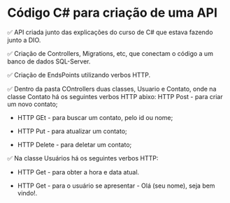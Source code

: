 # Código C# para criação de uma API

✅ API criada junto das explicações do curso de C# que estava fazendo junto a DIO.

✅ Criação de Controllers, Migrations, etc, que conectam o código a um banco de dados SQL-Server.

✅ Criação de EndsPoints utilizando verbos HTTP.

✅ Dentro da pasta COntrollers duas classes, Usuario e Contato, onde na classe Contato há os seguintes verbos HTTP abixo: 
 HTTP Post - para criar um novo contato;

   - HTTP GEt - para buscar um contato, pelo id ou nome;

   - HTTP Put - para atualizar um contato;
 
   - HTTP Delete - para deletar um contato;
 
✅ Na classe Usuários há os seguintes verbos HTTP:
 
   - HTTP Get - para obter a hora e data atual.
 
   - HTTP Get - para o usuário se apresentar - Olá (seu nome), seja bem vindo!.
